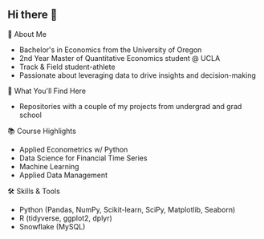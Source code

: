 ## Hi there 👋
📌 About Me
* Bachelor's in Economics from the University of Oregon
* 2nd Year Master of Quantitative Economics student @ UCLA
* Track & Field student-athlete
* Passionate about leveraging data to drive insights and decision-making

🚀 What You'll Find Here
* Repositories with a couple of my projects from undergrad and grad school

📚 Course Highlights
* Applied Econometrics w/ Python
* Data Science for Financial Time Series
* Machine Learning
* Applied Data Management

🛠️ Skills & Tools
* Python (Pandas, NumPy, Scikit-learn, SciPy, Matplotlib, Seaborn)
* R (tidyverse, ggplot2, dplyr)
* Snowflake (MySQL)


<!--
**kmanu15/kmanu15** is a ✨ _special_ ✨ repository because its `README.md` (this file) appears on your GitHub profile.

Here are some ideas to get you started:

- 🔭 I’m currently working on ...
- 🌱 I’m currently learning ...
- 👯 I’m looking to collaborate on ...
- 🤔 I’m looking for help with ...
- 💬 Ask me about ...
- 📫 How to reach me: ...
- 😄 Pronouns: ...
- ⚡ Fun fact: ...
-->
